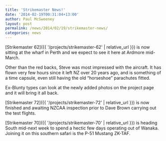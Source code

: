 ```yaml
---
title: 'Strikemaster News!'
date: '2014-02-19T00:31:04+13:00'
author: Paul McSweeney
layout: post
permalink: /news/2014/02/19/strikemaster-news/
categories: news
---
```


[Strikemaster 62]({{ '/projects/strikemaster-62' | relative_url }}) is now sitting at the wharf in Perth and we expect to see it here at Ardmore mid-March. 

Other than the red backs, Steve was most impressed with the aircraft. It has flown very few hours since it left NZ over 20 years ago, and is something of a time capsule, even still having the old “horseshoe” parachutes fitted. 

Ex-Blunty types can look at the newly added photos on the project page and it will bring it all back.

[Strikemaster 72]({{ '/projects/strikemaster-72' | relative_url }}) is now finished and awaiting NZCAA inspection prior to Dave Brown carrying out the test flights.

[Strikemaster 70]({{ '/projects/strikemaster-70' | relative_url }}) is heading South mid-next week to spend a hectic few days operating out of Wanaka. Joining it on this southern safari is the P-51 Mustang ZK-TAF.
